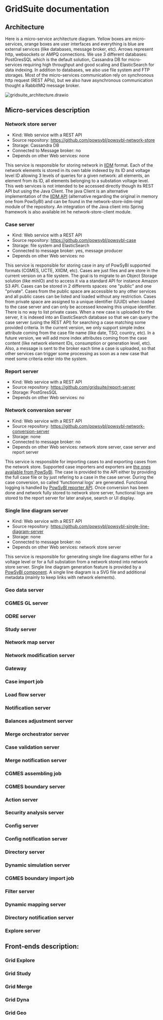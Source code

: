 # GridSuite documentation

## Architecture

Here is a micro-service architecture diagram. Yellow boxes are micro-services, orange boxes are user interfaces and everything is blue are external services (like databases, message broker, etc). Arrows represent http, websockets or AMPQ connections. We use 3 different databases: PostGresSQL which is the default solution, Cassandra DB for micro-services requiring high throughput and good scaling and ElasticSearch for data indexing. In addition to databases, we also use file system and FTP storages. Most of the micro-services communication rely on synchronous http request (REST APIs), but we also have asynchronous communication thought a RabbitMQ message broker. 



![gridsuite_architecture.drawio](diagrams/gridsuite_architecture.svg)

## Micro-services description

### Network store server

- Kind: Web service with a REST API
- Source repository: https://github.com/powsybl/powsybl-network-store
- Storage: Cassandra DB
- Connected to Message broker: no
- Depends on other Web services: none

This service is responsible for storing network in [IIDM](https://www.powsybl.org/pages/documentation/grid/model/) format. Each of the network elements is stored in its own table indexed by its ID and voltage level ID allowing 3 levels of queries for a given network: all elements, an element from its ID, all elements belonging to a substation voltage level. This web services is not intended to be accessed directly though its REST API but using the Java Client. The java Client is an alternative implementation of the [IIDM API](https://github.com/powsybl/powsybl-core/tree/main/iidm/iidm-api) (alternative regarding the original in memory one from PowSyBl) and can be found in the network-store-iidm-impl module of the repository. An integration of the Java client into Spring framework is also available int he network-store-client module.

### Case server

- Kind: Web service with a REST API
- Source repository: https://github.com/powsybl/powsybl-case
- Storage: file system and ElasticSearch
- Connected to message broker: yes, message producer
- Depends on other Web services: no

This service is responsible for storing case in any of PowSyBl supported formats (CGMES, UCTE, XIIDM, etc). Cases are just files and are store in the current version on a file system. The goal is to migrate to an Object Storage solution (like minIO) and to access it via a standard API for instance Amazon S3 API. Cases can be stored in 2 differents spaces: one "public" and one "private". Cases from the public space are accessible to any other services and all public cases can be listed and loaded without any restriction. Cases from private space are assigned to a unique identifier (UUID) when loaded to the case server and can only be accessed knowing this unique identifier. There is no way to list private cases. When a new case is uploaded to the server, it is indexed into an ElasticSearch database so that we can query the case server (using the REST API) for searching a case matching some provided criteria. In the current version, we only support simple index attribute coming from the case file name (like date, TSO, country, etc). In a future version, we will add more index attributes coming from the case content (like network element IDs, consumption or generation level, etc). Also, a message is sent to the broker each time a case is uploaded, so that other services can trigger some processing as soon as a new case that meet some criteria enter into the system.

### Report server

- Kind: Web service with a REST API
- Source repository: https://github.com/gridsuite/report-server
- Storage: PostGresSQL
- Depends on other Web services: no

### Network conversion server

- Kind: Web service with a REST API
- Source repository: https://github.com/powsybl/powsybl-network-conversion-server
- Storage: none
- Connected to message broker: no
- Depends on other Web services: network store server, case server and report server

This service is responsible for importing cases to and exporting cases from the network store. Supported case importers and exporters are [the ones available from PowSyBl](https://www.powsybl.org/pages/documentation/index.html#grid-formats). The case is provided to the API either by providing the full case file or by just refering to a case in the case server. During the case conversion, so called 'functionnal logs' are generated. Functional logging is handled by [PowSyBl reporter API](https://github.com/powsybl/powsybl-core/tree/main/commons/src/main/java/com/powsybl/commons/reporter). Once conversion has been done and network fully stored to network store server, functional logs are stored to the report server for later analyse, search or UI display.

### Single line diagram server

- Kind: Web service with a REST API
- Source repository: https://github.com/powsybl/powsybl-single-line-diagram-server
- Storage: none
- Connected to message broker: no
- Depends on other Web services: network store server

This service is responsible for generating single line diagrams either for a voltage level or for a full substation from a network stored into network store server. Single line diagram generation feature is provided by a [PowSyBl component](https://github.com/powsybl/powsybl-single-line-diagram). A single line diagram is a SVG file and additional metadata (mainly to keep links with network elements).

### Geo data server

### CGMES GL server

### ODRE server

### Study server

### Network map server

### Network modification server

### Gateway

### Case import job

### Load flow server

### Notification server

###  Balances adjustment server

### Merge orchestrator server

### Case validation server

### Merge notification server

### CGMES assembling job

### CGMES boundary server

### Action server

### Security analysis server

### Config server

### Config notification server

### Directory server

### Dynamic simulation server

### CGMES boundary import job

### Filter server

### Dynamic mapping server

### Directory notification server

### Explore server



## Front-ends description:

###  Grid Explore

### Grid Study

### Grid Merge

### Grid Dyna

### Grid Geo
